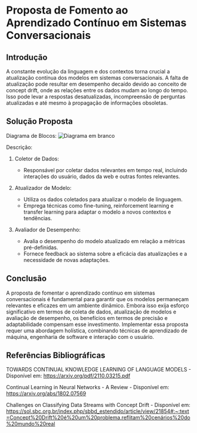 # Proposta de Fomento ao Aprendizado Contínuo em Sistemas Conversacionais
## Introdução
A constante evolução da linguagem e dos contextos torna crucial a atualização contínua dos modelos em sistemas conversacionais. A falta de atualização pode resultar em desempenho decaído devido ao conceito de concept drift, onde as relações entre os dados mudam ao longo do tempo. Isso pode levar a respostas desatualizadas, incompreensão de perguntas atualizadas e até mesmo à propagação de informações obsoletas.

## Solução Proposta
Diagrama de Blocos:
![Diagrama em branco](https://github.com/IsraelNLC/M7-ES-S6-PROG/assets/99210055/ec5573bb-79e6-49ba-b739-8aaf37dfc811)

Descrição:
1. Coletor de Dados:
    - Responsável por coletar dados relevantes em tempo real, incluindo interações do usuário, dados da web e outras fontes relevantes.
  
2. Atualizador de Modelo:
    - Utiliza os dados coletados para atualizar o modelo de linguagem.
    - Emprega técnicas como fine-tuning, reinforcement learning e transfer learning para adaptar o modelo a novos contextos e tendências.

3. Avaliador de Desempenho:
    - Avalia o desempenho do modelo atualizado em relação a métricas pré-definidas.
    - Fornece feedback ao sistema sobre a eficácia das atualizações e a necessidade de novas adaptações.

## Conclusão
A proposta de fomentar o aprendizado contínuo em sistemas conversacionais é fundamental para garantir que os modelos permaneçam relevantes e eficazes em um ambiente dinâmico. Embora isso exija esforço significativo em termos de coleta de dados, atualização de modelos e avaliação de desempenho, os benefícios em termos de precisão e adaptabilidade compensam esse investimento. Implementar essa proposta requer uma abordagem holística, combinando técnicas de aprendizado de máquina, engenharia de software e interação com o usuário.

## Referências Bibliográficas
TOWARDS CONTINUAL KNOWLEDGE LEARNING OF LANGUAGE MODELS - Disponível em: https://arxiv.org/pdf/2110.03215.pdf

Continual Learning in Neural Networks - A Review - Disponível em: https://arxiv.org/abs/1802.07569

Challenges on Classifying Data Streams with Concept Drift - Disponível em: https://sol.sbc.org.br/index.php/sbbd_estendido/article/view/21854#:~:text=Concept%20Drift%20é%20um%20problema,reflitam%20cenários%20do%20mundo%20real

